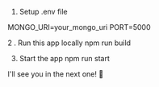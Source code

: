 1. Setup .env file

MONGO_URI=your_mongo_uri
PORT=5000


2 . Run this app locally
npm run build

3. Start the app
npm run start


I'll see you in the next one! 🚀
